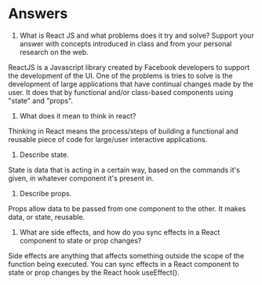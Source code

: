 # Answers

1. What is React JS and what problems does it try and solve? Support your answer with concepts introduced in class and from your personal research on the web.

ReactJS is a Javascript library created by Facebook developers to support the development of the UI. One of the problems is tries to solve is the development of large applications that have continual changes made by the user. It does that by functional and/or class-based components using "state" and "props".

1. What does it mean to think in react?

Thinking in React means the process/steps of building a functional and reusable piece of code for large/user interactive applications.

1. Describe state.

State is data that is acting in a certain way, based on the commands it's given, in whatever component it's present in.

1. Describe props.

Props allow data to be passed from one component to the other. It makes data, or state, reusable.

1. What are side effects, and how do you sync effects in a React component to state or prop changes?

Side effects are anything that affects something outside the scope of the function being executed. You can sync effects in a React component to state or prop changes by the React hook useEffect().
